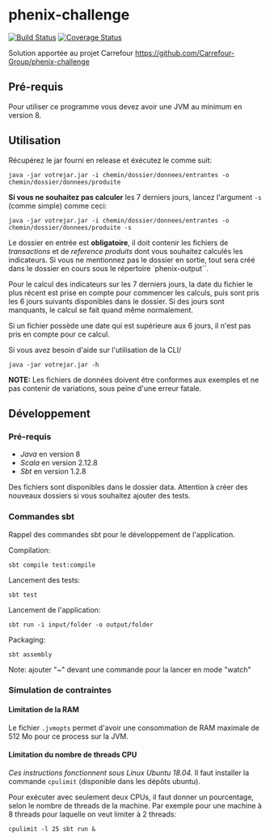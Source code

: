# phenix-challenge

[![Build Status](https://travis-ci.org/matthieusb/phenix-challenge.svg?branch=master)](https://travis-ci.org/matthieusb/phenix-challenge)
[![Coverage Status](https://coveralls.io/repos/github/matthieusb/phenix-challenge/badge.svg?branch=master)](https://coveralls.io/github/matthieusb/phenix-challenge?branch=master)

Solution apportée au projet Carrefour https://github.com/Carrefour-Group/phenix-challenge

## Pré-requis

Pour utiliser ce programme vous devez avoir une JVM au minimum en version 8.

## Utilisation

Récupérez le jar fourni en release et éxécutez le comme suit:

```
java -jar votrejar.jar -i chemin/dossier/donnees/entrantes -o chemin/dossier/donnees/produite
```

**Si vous ne souhaitez pas calculer** les 7 derniers jours, lancez l'argument `-s` (comme simple) comme ceci:

```
java -jar votrejar.jar -i chemin/dossier/donnees/entrantes -o chemin/dossier/donnees/produite -s
```

Le dossier en entrée est **obligatoire**, il doit contenir les fichiers de _transactions_ et de _reference produits_ dont vous souhaitez calculés les indicateurs.
Si vous ne mentionnez pas le dossier en sortie, tout sera créé dans le dossier en cours sous le répertoire `phenix-output``.


Pour le calcul des indicateurs sur les 7 derniers jours, la date du fichier le plus récent est prise en compte pour commencer les calculs, puis sont pris les 6 jours suivants disponibles dans le dossier. Si des jours sont manquants, le calcul se fait quand même normalement.

Si un fichier possède une date qui est supérieure aux 6 jours, il n'est pas pris en compte pour ce calcul.

Si vous avez besoin d'aide sur l'utilisation de la CLI/

```
java -jar votrejar.jar -h
```

**NOTE:** Les fichiers de données doivent être conformes aux exemples et ne pas contenir de variations, sous peine d'une erreur fatale.

## Développement

### Pré-requis

* _Java_ en version 8
* _Scala_ en version 2.12.8 
* _Sbt_ en version 1.2.8

Des fichiers sont disponibles dans le dossier data. Attention à créer des nouveaux dossiers si vous souhaitez ajouter des tests.

### Commandes sbt

Rappel des commandes sbt pour le développement de l'application.

Compilation:
```
sbt compile test:compile
```

Lancement des tests:
```
sbt test
```

Lancement de l'application:
```
sbt run -i input/folder -o output/folder
```

Packaging:
```
sbt assembly
```

Note: ajouter "~" devant une commande pour la lancer en mode "watch"

### Simulation de contraintes 

#### Limitation de la RAM

Le fichier `.jvmopts` permet d'avoir une consommation de RAM maximale de 512 Mo pour ce process sur la JVM.

#### Limitation du nombre de threads CPU

*Ces instructions fonctionnent sous Linux Ubuntu 18.04.* Il faut installer la commande `cpulimit` (disponible dans les dépôts ubuntu).

Pour exécuter avec seulement deux CPUs, il faut donner un pourcentage, selon le nombre de threads de la machine. Par exemple pour une machine à 8 threads pour laquelle on veut limiter à 2 threads:

```
cpulimit -l 25 sbt run &
```







